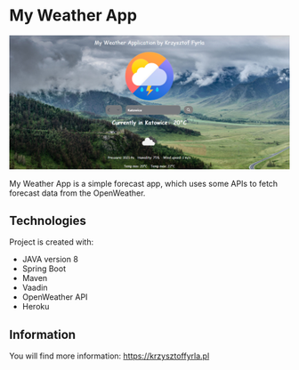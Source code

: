 # My Weather App
![Login panel](./src/main/resources/public/css/MyWeatcherApp.png)

My Weather App is a simple forecast app, which uses some APIs to fetch forecast data from the OpenWeather.

## Technologies
Project is created with:
* JAVA version 8
* Spring Boot
* Maven
* Vaadin
* OpenWeather API
* Heroku

## Information
You will find more information:
https://krzysztoffyrla.pl
